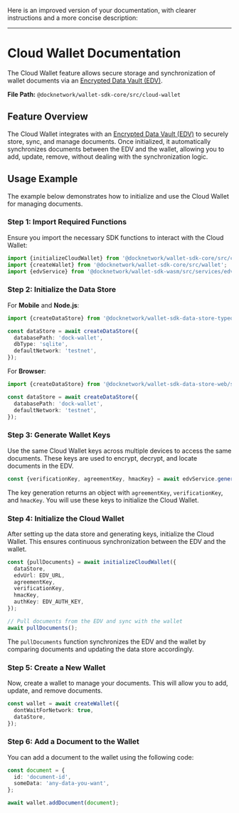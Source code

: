 Here is an improved version of your documentation, with clearer instructions and a more concise description:

---

# Cloud Wallet Documentation

The Cloud Wallet feature allows secure storage and synchronization of wallet documents via an [Encrypted Data Vault (EDV)](https://digitalbazaar.github.io/encrypted-data-vaults/).

**File Path:** `@docknetwork/wallet-sdk-core/src/cloud-wallet`

## Feature Overview

The Cloud Wallet integrates with an [Encrypted Data Vault (EDV)](https://digitalbazaar.github.io/encrypted-data-vaults/) to securely store, sync, and manage documents. Once initialized, it automatically synchronizes documents between the EDV and the wallet, allowing you to add, update, remove, without dealing with the synchronization logic.

## Usage Example

The example below demonstrates how to initialize and use the Cloud Wallet for managing documents.

### Step 1: Import Required Functions

Ensure you import the necessary SDK functions to interact with the Cloud Wallet:

```ts
import {initializeCloudWallet} from '@docknetwork/wallet-sdk-core/src/cloud-wallet';
import {createWallet} from '@docknetwork/wallet-sdk-core/src/wallet';
import {edvService} from '@docknetwork/wallet-sdk-wasm/src/services/edv';
```

### Step 2: Initialize the Data Store

For **Mobile** and **Node.js**:

```ts
import {createDataStore} from '@docknetwork/wallet-sdk-data-store-typeorm/src';

const dataStore = await createDataStore({
  databasePath: 'dock-wallet',
  dbType: 'sqlite',
  defaultNetwork: 'testnet',
});
```

For **Browser**:

```ts
import {createDataStore} from '@docknetwork/wallet-sdk-data-store-web/src';

const dataStore = await createDataStore({
  databasePath: 'dock-wallet',
  defaultNetwork: 'testnet',
});
```

### Step 3: Generate Wallet Keys

Use the same Cloud Wallet keys across multiple devices to access the same documents. These keys are used to encrypt, decrypt, and locate documents in the EDV.

```ts
const {verificationKey, agreementKey, hmacKey} = await edvService.generateKeys();
```

The key generation returns an object with `agreementKey`, `verificationKey`, and `hmacKey`. You will use these keys to initialize the Cloud Wallet.

### Step 4: Initialize the Cloud Wallet

After setting up the data store and generating keys, initialize the Cloud Wallet. This ensures continuous synchronization between the EDV and the wallet.

```ts
const {pullDocuments} = await initializeCloudWallet({
  dataStore,
  edvUrl: EDV_URL,
  agreementKey,
  verificationKey,
  hmacKey,
  authKey: EDV_AUTH_KEY,
});

// Pull documents from the EDV and sync with the wallet
await pullDocuments();
```

The `pullDocuments` function synchronizes the EDV and the wallet by comparing documents and updating the data store accordingly.

### Step 5: Create a New Wallet

Now, create a wallet to manage your documents. This will allow you to add, update, and remove documents.

```ts
const wallet = await createWallet({
  dontWaitForNetwork: true,
  dataStore,
});
```

### Step 6: Add a Document to the Wallet

You can add a document to the wallet using the following code:

```ts
const document = {
  id: 'document-id',
  someData: 'any-data-you-want',
};

await wallet.addDocument(document);
```
